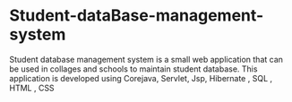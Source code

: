 # Student-dataBase-management-system
Student database management system is a small web application that can be used in collages  and schools to maintain student database. This application is developed using Corejava, Servlet, Jsp, Hibernate , SQL , HTML , CSS
